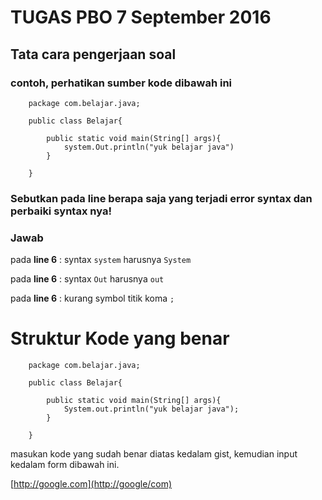 # TUGAS PBO 7 September 2016 

## Tata cara pengerjaan soal
### **contoh, perhatikan sumber kode dibawah ini**

        package com.belajar.java;

        public class Belajar{

            public static void main(String[] args){
                system.Out.println("yuk belajar java")
            }

        }

### Sebutkan pada line berapa saja yang terjadi error syntax dan perbaiki syntax nya!
### **Jawab**
pada **line 6** : syntax <code>system</code> harusnya <code>System</code>

pada **line 6** : syntax <code>Out</code> harusnya <code>out</code>

pada **line 6** : kurang symbol titik koma <code>;</code>

# **Struktur Kode yang benar**

        package com.belajar.java;

        public class Belajar{

            public static void main(String[] args){
                System.out.println("yuk belajar java");
            }

        }
masukan kode yang sudah benar diatas kedalam gist, kemudian input kedalam form dibawah ini.

[http://google.com](http://google/com)